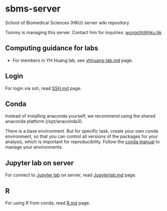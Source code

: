 # sbms-server
School of Biomedical Sciences (HKU) server wiki repository

Tommy is managing this server. Contact him for inquiries: wongcht@hku.hk

## Computing guidance for labs
* For members in YH Huang lab, see [yhhuang-lab.md](yhhuang-lab.md) page.

## Login

For login via ssh, read [SSH.md](./SSH.md) page.

## Conda

Instead of installing anaconda yourself, we recommend using the shared anaconda 
platform (/opt/anaconda3). 

There is a base environment. But for specific task, create your own conda 
environment, so that you can control all versions of the packages for your 
analysis, which is important for reproducibility.
Follow the [conda manual](https://docs.conda.io/projects/conda/en/latest/user-guide/tasks/manage-environments.html) to manage your environments.

## Jupyter lab on server
For connect to [Jupyter lab](https://jupyterlab.readthedocs.io) on server, 
read [Jupyterlab.md](./Jupyterlab.md) page.

## R
For using R from conda, read [R.md](./R.md) page.
